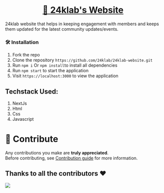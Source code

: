 <h1  align= "center"><a href="https://24klab.netlify.app/">🔬 24klab's Website</a></h1>
24klab website that helps in keeping engagement with members and keeps them updated for the latest community updates/events.

### 🛠️ Installation

1. Fork the repo
2. Clone the repository `https://github.com/24klab/24klab-website.git`
3. Run `npm i` Or `npm install`to install all dependencies
4. Run `npm start` to start the application
5. Visit `https://localhost:3000` to view the application

## Techstack Used:
1. NextJs
2. Html
3. Css
4. Javascript


# 🚀 Contribute

Any contributions you make are **truly appreciated**.<br>
Before contributing, see <a href="https://github.com/24klab/24klab-website/blob/main/Contributing.md">Contribution guide</a> for more information.


## Thanks to all the contributors ❤️

<img src="https://contrib.rocks/image?repo=24klab/24klab-website"/>

